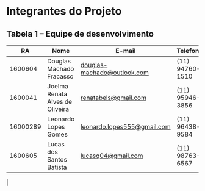 # Integrantes do Projeto
## Tabela 1 – Equipe de desenvolvimento
RA   	| Nome                          |E-mail	                     |Telefone
--------|-------------------------------|----------------------------|---------------
1600604 |Douglas Machado Fracasso       |douglas-machado@outlook.com |(11) 94760-1510
1600041 |Joelma Renata Alves de Oliveira|renatabels@gmail.com        |(11) 95946-3856
16000289|Leonardo Lopes Gomes           |leonardo.lopes555@gmail.com |(11) 96438-9584
1600605 |Lucas dos Santos Batista	    |lucasq04@gmail.com          |(11) 98763-6567
|